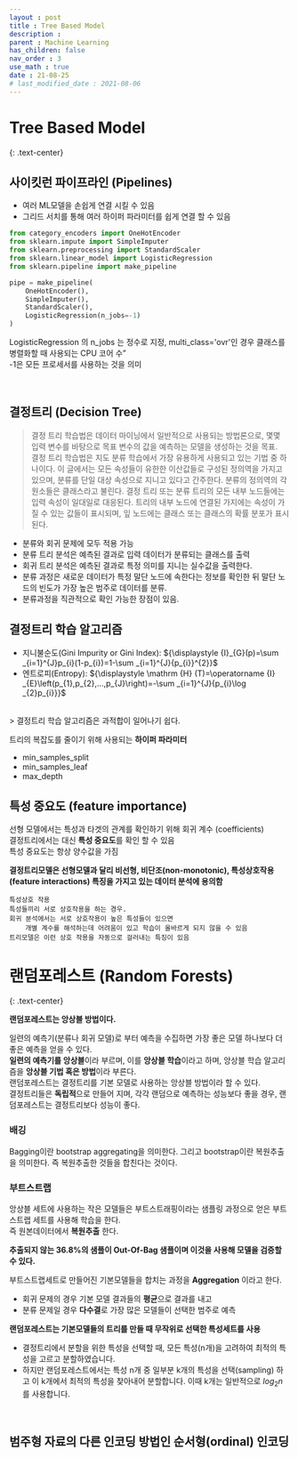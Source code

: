 ```yaml
---
layout : post
title : Tree Based Model
description :
parent : Machine Learning
has_children: false
nav_order : 3
use_math : true
date : 21-08-25
# last_modified_date : 2021-08-06
---
```


# Tree Based Model
{: .text-center}

<!-- 사이킷런 파이프라인(pipelines) 을 이해하고 활용 할 수 있습니다.
사이킷런 결정트리(decision tree) 를 사용할 수 있습니다.
결정트리의 특성 중요도(feature importances) 를 활용할 수 있습니다.
결정트리 모델의 장점을 이해하고 선형회귀모델과 비교할 수 있습니다. -->

## 사이킷런 파이프라인 (Pipelines)

+ 여러 ML모델을 손쉽게 연결 시킬 수 있음
+ 그리드 서치를 통해 여러 하이퍼 파라미터를 쉽게 연결 할 수 있음

```python
from category_encoders import OneHotEncoder
from sklearn.impute import SimpleImputer
from sklearn.preprocessing import StandardScaler
from sklearn.linear_model import LogisticRegression
from sklearn.pipeline import make_pipeline

pipe = make_pipeline(
    OneHotEncoder(), 
    SimpleImputer(), 
    StandardScaler(), 
    LogisticRegression(n_jobs=-1)
)
```
LogisticRegression 의 n_jobs 는 정수로 지정, multi_class='ovr'인 경우 클래스를 병렬화할 때 사용되는 CPU 코어 수”  
-1은 모든 프로세서를 사용하는 것을 의미

<br/>

## 결정트리 (Decision Tree)

>결정 트리 학습법은 데이터 마이닝에서 일반적으로 사용되는 방법론으로, 몇몇 입력 변수를 바탕으로 목표 변수의 값을 예측하는 모델을 생성하는 것을 목표.  
>결정 트리 학습법은 지도 분류 학습에서 가장 유용하게 사용되고 있는 기법 중 하나이다. 이 글에서는 모든 속성들이 유한한 이산값들로 구성된 정의역을 가지고 있으며, 분류를 단일 대상 속성으로 지니고 있다고 간주한다. 분류의 정의역의 각 원소들은 클래스라고 불린다. 결정 트리 또는 분류 트리의 모든 내부 노드들에는 입력 속성이 일대일로 대응된다. 트리의 내부 노드에 연결된 가지에는 속성이 가질 수 있는 값들이 표시되며, 잎 노드에는 클래스 또는 클래스의 확률 분포가 표시된다.

+ 분류와 회귀 문제에 모두 적용 가능
+ 분류 트리 분석은 예측된 결과로 입력 데이터가 분류되는 클래스를 출력
+ 회귀 트리 분석은 예측된 결과로 특정 의미를 지니는 실수값을 출력한다. 
+ 분류 과정은 새로운 데이터가 특정 말단 노드에 속한다는 정보를 확인한 뒤 말단 노드의 빈도가 가장 높은 범주로 데이터를 분류.
+ 분류과정을 직관적으로 확인 가능한 장점이 있음.


## 결정트리 학습 알고리즘
+ 지니불순도(Gini Impurity or Gini Index): ${\displaystyle {I}_{G}(p)=\sum _{i=1}^{J}p_{i}(1-p_{i})=1-\sum _{i=1}^{J}{p_{i}}^{2}}$
+ 엔트로피(Entropy): ${\displaystyle \mathrm {H} (T)=\operatorname {I} _{E}\left(p_{1},p_{2},...,p_{J}\right)=-\sum _{i=1}^{J}{p_{i}\log _{2}p_{i}}}$

<br/>
> 결정트리 학습 알고리즘은 과적합이 일어나기 쉽다.

트리의 복잡도를 줄이기 위해 사용되는 **하이퍼 파라미터**
+ min_samples_split
+ min_samples_leaf
+ max_depth

## 특성 중요도 (feature importance)
선형 모델에서는 특성과 타겟의 관계를 확인하기 위해 회귀 계수 (coefficients)  
결정트리에서는 대신 **특성 중요도**를 확인 할 수 있음  
특성 중요도는 항상 양수값을 가짐

**결정트리모델은 선형모델과 달리 비선형, 비단조(non-monotonic), 특성상호작용(feature interactions) 특징을 가지고 있는 데이터 분석에 용의함**  

    특성상호 작용
    특성들끼리 서로 상호작용을 하는 경우.  
    회귀 분석에서는 서로 상호작용이 높은 특성들이 있으면 
        개별 계수를 해석하는데 어려움이 있고 학습이 올바르게 되지 않을 수 있음  
    트리모델은 이런 상호 작용을 자동으로 걸러내는 특징이 있음

# 랜덤포레스트 (Random Forests)
{: .text-center}

**랜덤포레스트는 앙상블 방법이다.**

일련의 예측기(분류나 회귀 모델)로 부터 예측을 수집하면 가장 좋은 모델 하나보다 더 좋은 예측을 얻을 수 있다.  
**일련의 예측기를 앙상블**이라 부르며, 이를 **앙상블 학습**이라고 하며, 앙상블 학습 알고리즘을 **앙상블 기법 혹은 방법**이라 부른다.  
랜덤포레스트는 결정트리를 기본 모델로 사용하는 앙상블 방법이라 할 수 있다.  
결정트리들은 **독립적**으로 만들어 지며, 각각 랜덤으로 예측하는 성능보다 좋을 경우, 랜덤포레스트는 결정트리보다 성능이 좋다.  

### 배깅

Bagging이란 bootstrap aggregating을 의미한다. 그리고 bootstrap이란 복원추출을 의미한다. 즉 복원추출한 것들을 합친다는 것이다.

### 부트스트랩

앙상블 세트에 사용하는 작은 모델들은 부트스트래핑이라는 샘플링 과정으로 얻은 부트스트랩 세트를 사용해 학습을 한다.  
즉 원본데이터에서 **복원추출** 한다.

**추출되지 않는 36.8%의 샘플이 Out-Of-Bag 샘플이며 이것을 사용해 모델을 검증할 수 있다.**

부트스트랩세트로 만들어진 기본모델들을 합치는 과정을 **Aggregation** 이라고 한다.

+ 회귀 문제의 경우 기본 모델 결과들의 **평균**으로 결과를 내고
+ 분류 문제일 경우 **다수결**로 가장 많은 모델들이 선택한 범주로 예측

**랜덤포레스트는 기본모델들의 트리를 만들 때 무작위로 선택한 특성세트를 사용**

+ 결정트리에서 분할을 위한 특성을 선택할 때, 모든 특성(n개)을 고려하여 최적의 특성을 고르고 분할하였습니다.
+ 하지만 랜덤포레스트에서는 특성 n개 중 일부분 k개의 특성을 선택(sampling) 하고 이 k개에서 최적의 특성을 찾아내어 분할합니다. 이때 k개는 일반적으로 $log_2 n$ 를 사용합니다.

<br/>

## 범주형 자료의 다른 인코딩 방법인 순서형(ordinal) 인코딩







